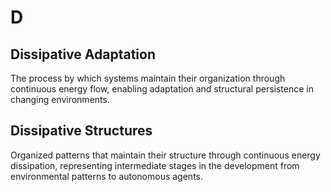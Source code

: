 # D

## Dissipative Adaptation

The process by which systems maintain their organization through continuous energy flow, enabling adaptation and structural persistence in changing environments.

## Dissipative Structures

Organized patterns that maintain their structure through continuous energy dissipation, representing intermediate stages in the development from environmental patterns to autonomous agents.
